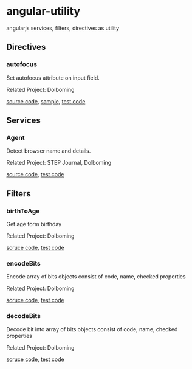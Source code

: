 # angular-utility
angularjs services, filters, directives as utility
 
## Directives

### autofocus
Set autofocus attribute on input field.

Related Project: Dolboming

[source code](https://github.com/jeonghwan-kim/angular-utility/blob/master/src%2FDirectives%2Fautofocus%2Fautofocus.directive.js), 
[sample](https://github.com/jeonghwan-kim/angular-utility/blob/master/src%2FDirectives%2Fautofocus%2Findex.html), 
[test code](https://github.com/jeonghwan-kim/angular-utility/blob/master/src%2FDirectives%2Fautofocus%2Fautofocus.directive.spec.js)

## Services

### Agent
Detect browser name and details.

Related Project: STEP Journal, Dolboming

[source code](https://github.com/jeonghwan-kim/angular-utility/blob/master/src%2FServices%2FAgent%2FAgent.service.js), 
[test code](https://github.com/jeonghwan-kim/angular-utility/blob/master/src%2FServices%2FAgent%2FAgent.service.spec.js)

## Filters

### birthToAge
Get age form birthday

Related Project: Dolboming

[soruce code](https://github.com/jeonghwan-kim/angular-utility/blob/master/src%2FFilters%2FbirthToAge%2FbirthToAge.filter.js),
[test code](https://github.com/jeonghwan-kim/angular-utility/blob/master/src%2FFilters%2FbirthToAge%2FbirthToAge.filter.spec.js)

### encodeBits 
Encode array of bits objects consist of code, name, checked properties

Related Project: Dolboming

[soruce code](https://github.com/jeonghwan-kim/angular-utility/blob/master/src%2FFilters%2FencodeBits%2FencodeBits.filter.js),
[test code](https://github.com/jeonghwan-kim/angular-utility/blob/master/src%2FFilters%2FencodeBits%2FencodeBits.filter.spec.js)

### decodeBits 
Decode bit into array of bits objects consist of code, name, checked properties

Related Project: Dolboming

[soruce code](https://github.com/jeonghwan-kim/angular-utility/blob/master/src%2FFilters%2FdecodeBits%2FdecodeBits.filter.js),
[test code](https://github.com/jeonghwan-kim/angular-utility/blob/master/src%2FFilters%2FdecodeBits%2FdecodeBits.filter.spec.js)
